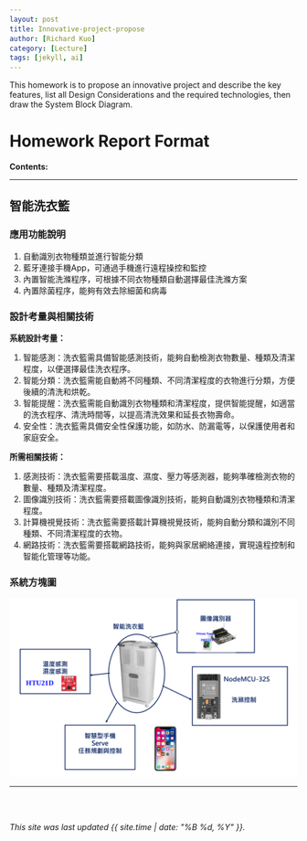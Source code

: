 ```yaml
---
layout: post
title: Innovative-project-propose
author: [Richard Kuo]
category: [Lecture]
tags: [jekyll, ai]
---
```


This homework is to propose an innovative project and describe the key features, list all Design Considerations and the required technologies, then draw the System Block Diagram.


# Homework Report Format
**Contents:**
 


---
## 智能洗衣籃
### 應用功能說明

1. 自動識別衣物種類並進行智能分類
2. 藍牙連接手機App，可通過手機進行遠程操控和監控
3. 內置智能洗滌程序，可根據不同衣物種類自動選擇最佳洗滌方案
4. 內置除菌程序，能夠有效去除細菌和病毒

### 設計考量與相關技術
**系統設計考量：**<br>
1. 智能感測：洗衣籃需具備智能感測技術，能夠自動檢測衣物數量、種類及清潔程度，以便選擇最佳洗衣程序。
2. 智能分類：洗衣籃需能自動將不同種類、不同清潔程度的衣物進行分類，方便後續的清洗和烘乾。
3. 智能提醒：洗衣籃需能自動識別衣物種類和清潔程度，提供智能提醒，如適當的洗衣程序、清洗時間等，以提高清洗效果和延長衣物壽命。
4. 安全性：洗衣籃需具備安全性保護功能，如防水、防漏電等，以保護使用者和家庭安全。

**所需相關技術：**
1. 感測技術：洗衣籃需要搭載溫度、濕度、壓力等感測器，能夠準確檢測衣物的數量、種類及清潔程度。
2. 圖像識別技術：洗衣籃需要搭載圖像識別技術，能夠自動識別衣物種類和清潔程度。
3. 計算機視覺技術：洗衣籃需要搭載計算機視覺技術，能夠自動分類和識別不同種類、不同清潔程度的衣物。
4. 網路技術：洗衣籃需要搭載網路技術，能夠與家居網絡連接，實現遠程控制和智能化管理等功能。
### 系統方塊圖
![](https://github.com/01053026/MCU-project/blob/main/images/MCU%20DESIGN.png?raw=true)

---

<br>
<br>

*This site was last updated {{ site.time | date: "%B %d, %Y" }}.*


